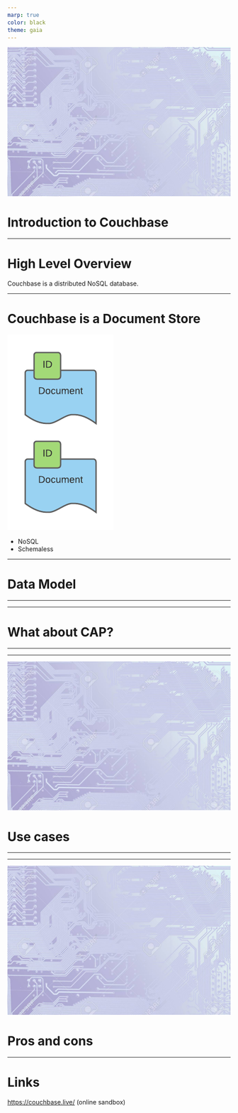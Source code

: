 ```yaml
---
marp: true
color: black
theme: gaia
---
```


![bg opacity:70%](background.jpeg)

# Introduction to Couchbase

---

# High Level Overview

Couchbase is a distributed NoSQL database.

---

# Couchbase is a Document Store

![](img/documentstore.png)

- NoSQL
- Schemaless

---

# Data Model

---

---

# What about CAP?

---

---

![bg opacity:70%](background.jpeg)

# Use cases

---

---

![bg opacity:70%](background.jpeg)

# Pros and cons

---

# Links

https://couchbase.live/ (online sandbox)
